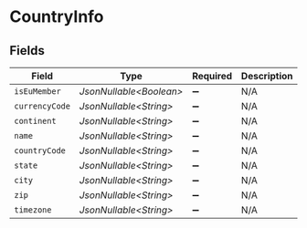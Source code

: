 # CountryInfo


## Fields

| Field                    | Type                     | Required                 | Description              | Example                  |
| ------------------------ | ------------------------ | ------------------------ | ------------------------ | ------------------------ |
| `isEuMember`             | *JsonNullable\<Boolean>* | :heavy_minus_sign:       | N/A                      | false                    |
| `currencyCode`           | *JsonNullable\<String>*  | :heavy_minus_sign:       | N/A                      | USD                      |
| `continent`              | *JsonNullable\<String>*  | :heavy_minus_sign:       | N/A                      | NA                       |
| `name`                   | *JsonNullable\<String>*  | :heavy_minus_sign:       | N/A                      | United States            |
| `countryCode`            | *JsonNullable\<String>*  | :heavy_minus_sign:       | N/A                      | US                       |
| `state`                  | *JsonNullable\<String>*  | :heavy_minus_sign:       | N/A                      | New York                 |
| `city`                   | *JsonNullable\<String>*  | :heavy_minus_sign:       | N/A                      | New York                 |
| `zip`                    | *JsonNullable\<String>*  | :heavy_minus_sign:       | N/A                      | 10123                    |
| `timezone`               | *JsonNullable\<String>*  | :heavy_minus_sign:       | N/A                      | America/New_York         |